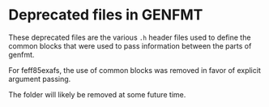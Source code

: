 # Deprecated files in GENFMT

These deprecated files are the various `.h` header files used to
define the common blocks that were used to pass information between
the parts of genfmt.

For feff85exafs, the use of common blocks was removed in favor of
explicit argument passing.

The folder will likely be removed at some future time.

